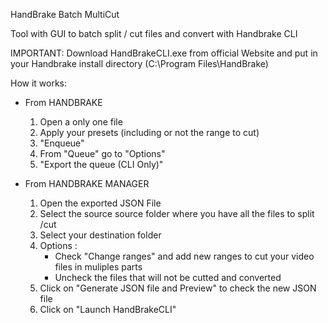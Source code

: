 HandBrake Batch MultiCut

Tool with GUI to batch split / cut files and convert with Handbrake CLI

IMPORTANT: Download HandBrakeCLI.exe from official Website and put in your Handbrake install directory (C:\Program Files\HandBrake)

How it works:
- From HANDBRAKE
    1) Open a only one file
    2) Apply your presets (including or not the range to cut)
    3) "Enqueue"
    4) From "Queue" go to "Options"
    5) "Export the queue (CLI Only)"

- From HANDBRAKE MANAGER
    1) Open the exported JSON File
    2) Select the source source folder where you have all the files to split /cut
    3) Select your destination folder
    4) Options : 
          - Check "Change ranges" and add new ranges to cut your video files in muliples parts
          - Uncheck the files that will not be cutted and converted
    5) Click on "Generate JSON file and Preview" to check the new JSON file
    6) Click on "Launch HandBrakeCLI"


